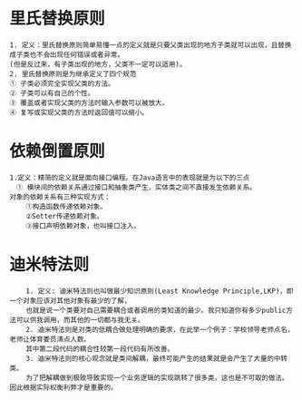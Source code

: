 # 里氏替换原则
    1. 定义：里氏替换原则简单易懂一点的定义就是只要父类出现的地方子类就可以出现，且替换成子类也不会出现任何错误或者异常。
    (但是反过来，有子类出现的地方，父类不一定可以适用)。
    2. 里氏替换原则是为继承定义了四个规范
    ① 子类必须完全实现父类的方法。　　
    ② 子类可以有自己的个性。
    ③ 覆盖或者实现父类的方法时输入参数可以被放大。
    ④ 复写或实现父类的方法时返回值可以缩小。


# 依赖倒置原则
    1.定义：精简的定义就是面向接口编程。在Java语言中的表现就是为以下的三点
    　① 模块间的依赖关系通过接口和抽象类产生，实体类之间不直接发生依赖关系。
    对象的依赖关系有三种实现方式：
        ①构造函数传递依赖对象。
        ②Setter传递依赖对象。
        ③接口声明依赖对象，也叫接口注入。
        
# 迪米特法则 
        1. 定义: 迪米特法则也叫做最少知识原则(Least Knowledge Principle,LKP)，即一个对象应该对其他对象有最少的了解，
        也就是说一个类要对自己需要耦合或者调用的类知道的最少。我只知道你有多少public方法可以供我调用，而其他的一切都与我无关。
        2. 迪米特法则是对类的低耦合做处理明确的要求，在此举一个例子：学校领导老师点名，老师让体育委员清点人数。
        其中第二段代码的耦合性较第一段代码有所改善。
        3. 迪米特法则的核心观念就是类间解耦，最终可能产生的结果就是会产生了大量的中转类。
        为了把解耦做到极致导致实现一个业务逻辑的实现跳转了很多类，这也是不可取的做法。因此根据实际权衡利弊才是重要的。